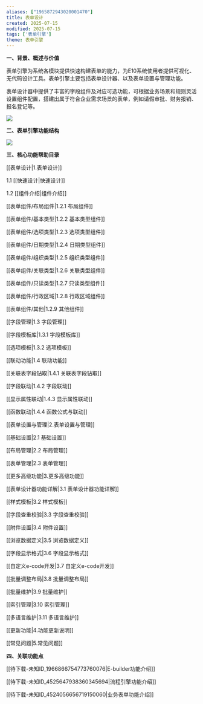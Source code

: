 ```yaml
---
aliases: ["1965872943020001470"]
title: 表单设计
created: 2025-07-15
modified: 2025-07-15
tags: ['表单引擎']
theme: 表单引擎
---
```


**一、背景、概述与价值**

表单引擎为系统各模块提供快速构建表单的能力，为E10系统使用者提供可视化、无代码设计工具。表单引擎主要包括表单设计器、以及表单设置与管理功能。

表单设计器中提供了丰富的字段组件及对应可选功能，可根据业务场景和规则灵活设置组件配置，搭建出属于符合企业需求场景的表单，例如请假审批、财务报销、报名登记等。

![](8e268f64ae4d76a0c112d4c4a14bbd93.jpg)

**二、表单引擎功能结构**

![](830125d13f73f4b43eb0a798ff4cfc86.jpg)

**三、核心功能帮助目录**

[[表单设计|1.表单设计]]

1.1 [[快速设计|快速设计]]

1.2 [[组件介绍|组件介绍]]

[[表单组件/布局组件|1.2.1 布局组件]]

[[表单组件/基本类型|1.2.2 基本类型组件]]

[[表单组件/选项类型|1.2.3 选项类型组件]]

[[表单组件/日期类型|1.2.4 日期类型组件]]

[[表单组件/组织类型|1.2.5 组织类型组件]]

[[表单组件/关联类型|1.2.6 关联类型组件]]

[[表单组件/只读类型|1.2.7 只读类型组件]]

[[表单组件/行政区域|1.2.8 行政区域组件]]

[[表单组件/其他|1.2.9 其他组件]]

[[字段管理|1.3 字段管理]]

[[字段模板库|1.3.1 字段模板库]]

[[选项模板|1.3.2 选项模板]]

[[联动功能|1.4 联动功能]]

[[关联表字段钻取|1.4.1 关联表字段钻取]]

[[字段联动|1.4.2 字段联动]]

[[显示属性联动|1.4.3 显示属性联动]]

[[函数联动|1.4.4 函数公式与联动]]

[[表单设置与管理|2.表单设置与管理]]

[[基础设置|2.1 基础设置]]

[[布局管理|2.2 布局管理]]

[[表单管理|2.3 表单管理]]

[[更多高级功能|3.更多高级功能]]

[[表单设计器功能详解|3.1 表单设计器功能详解]]

[[样式模板|3.2 样式模板]]

[[字段查重校验|3.3 字段查重校验]]

[[附件设置|3.4 附件设置]]

[[浏览数据定义|3.5 浏览数据定义]]

[[字段显示格式|3.6 字段显示格式]]

[[自定义e-code开发|3.7 自定义e-code开发]]

[[批量调整布局|3.8 批量调整布局]]

[[批量维护|3.9 批量维护]]

[[索引管理|3.10 索引管理]]

[[多语言维护|3.11 多语言维护]]

[[更新功能|4.功能更新说明]]

[[常见问题|5.常见问题]]

**四、关联功能点**

[[待下载-未知ID_1966866754773760076|E-builder功能介绍]]

[[待下载-未知ID_4525647938360345694|流程引擎功能介绍]]

[[待下载-未知ID_4524056656719150060|业务表单功能介绍]]